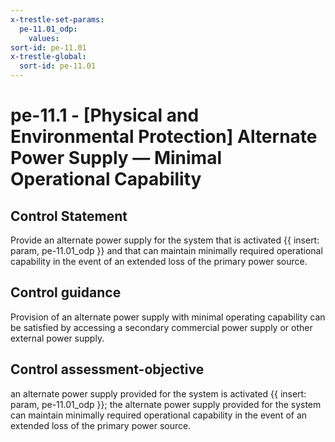 ```yaml
---
x-trestle-set-params:
  pe-11.01_odp:
    values:
sort-id: pe-11.01
x-trestle-global:
  sort-id: pe-11.01
---
```


# pe-11.1 - \[Physical and Environmental Protection\] Alternate Power Supply — Minimal Operational Capability

## Control Statement

Provide an alternate power supply for the system that is activated {{ insert: param, pe-11.01_odp }} and that can maintain minimally required operational capability in the event of an extended loss of the primary power source.

## Control guidance

Provision of an alternate power supply with minimal operating capability can be satisfied by accessing a secondary commercial power supply or other external power supply.

## Control assessment-objective

an alternate power supply provided for the system is activated {{ insert: param, pe-11.01_odp }};
the alternate power supply provided for the system can maintain minimally required operational capability in the event of an extended loss of the primary power source.
